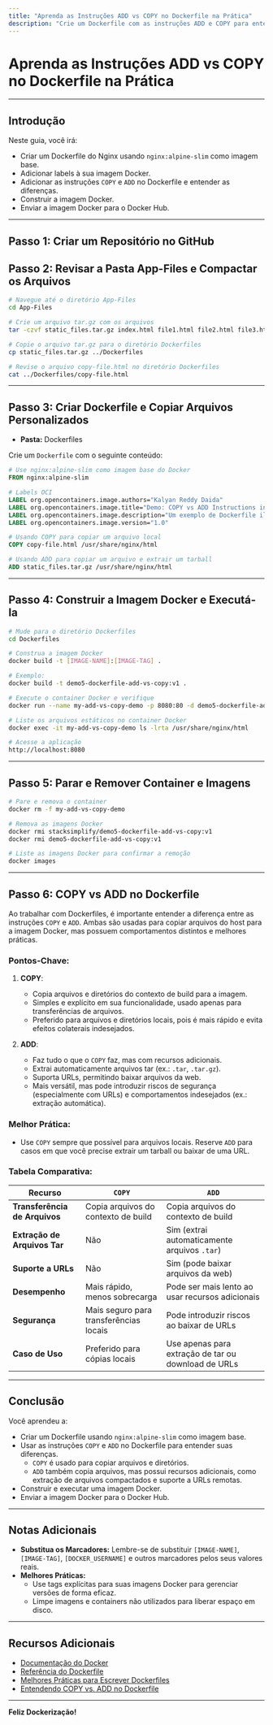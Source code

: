 ```yaml
---
title: "Aprenda as Instruções ADD vs COPY no Dockerfile na Prática"
description: "Crie um Dockerfile com as instruções ADD e COPY para entender suas diferenças na construção de imagens Docker."
---
```


# Aprenda as Instruções ADD vs COPY no Dockerfile na Prática

---

## Introdução

Neste guia, você irá:

- Criar um Dockerfile do Nginx usando `nginx:alpine-slim` como imagem base.
- Adicionar labels à sua imagem Docker.
- Adicionar as instruções `COPY` e `ADD` no Dockerfile e entender as diferenças.
- Construir a imagem Docker.
- Enviar a imagem Docker para o Docker Hub.

---

## Passo 1: Criar um Repositório no GitHub

## Passo 2: Revisar a Pasta App-Files e Compactar os Arquivos

```bash
# Navegue até o diretório App-Files
cd App-Files

# Crie um arquivo tar.gz com os arquivos
tar -czvf static_files.tar.gz index.html file1.html file2.html file3.html file4.html file5.html

# Copie o arquivo tar.gz para o diretório Dockerfiles
cp static_files.tar.gz ../Dockerfiles

# Revise o arquivo copy-file.html no diretório Dockerfiles
cat ../Dockerfiles/copy-file.html
```

---

## Passo 3: Criar Dockerfile e Copiar Arquivos Personalizados

- **Pasta:** Dockerfiles

Crie um `Dockerfile` com o seguinte conteúdo:

```dockerfile
# Use nginx:alpine-slim como imagem base do Docker
FROM nginx:alpine-slim

# Labels OCI
LABEL org.opencontainers.image.authors="Kalyan Reddy Daida"
LABEL org.opencontainers.image.title="Demo: COPY vs ADD Instructions in Dockerfile"
LABEL org.opencontainers.image.description="Um exemplo de Dockerfile ilustrando as diferenças entre as instruções COPY e ADD, incluindo a cópia de arquivos e extração de tarballs."
LABEL org.opencontainers.image.version="1.0"

# Usando COPY para copiar um arquivo local
COPY copy-file.html /usr/share/nginx/html

# Usando ADD para copiar um arquivo e extrair um tarball
ADD static_files.tar.gz /usr/share/nginx/html
```

---

## Passo 4: Construir a Imagem Docker e Executá-la

```bash
# Mude para o diretório Dockerfiles
cd Dockerfiles

# Construa a imagem Docker
docker build -t [IMAGE-NAME]:[IMAGE-TAG] .

# Exemplo:
docker build -t demo5-dockerfile-add-vs-copy:v1 .

# Execute o container Docker e verifique
docker run --name my-add-vs-copy-demo -p 8080:80 -d demo5-dockerfile-add-vs-copy:v1

# Liste os arquivos estáticos no container Docker
docker exec -it my-add-vs-copy-demo ls -lrta /usr/share/nginx/html

# Acesse a aplicação
http://localhost:8080
```

---

## Passo 5: Parar e Remover Container e Imagens

```bash
# Pare e remova o container
docker rm -f my-add-vs-copy-demo

# Remova as imagens Docker
docker rmi stacksimplify/demo5-dockerfile-add-vs-copy:v1
docker rmi demo5-dockerfile-add-vs-copy:v1

# Liste as imagens Docker para confirmar a remoção
docker images
```

---

## Passo 6: COPY vs ADD no Dockerfile

Ao trabalhar com Dockerfiles, é importante entender a diferença entre as instruções `COPY` e `ADD`. Ambas são usadas para copiar arquivos do host para a imagem Docker, mas possuem comportamentos distintos e melhores práticas.

### Pontos-Chave:

1. **COPY**:
   - Copia arquivos e diretórios do contexto de build para a imagem.
   - Simples e explícito em sua funcionalidade, usado apenas para transferências de arquivos.
   - Preferido para arquivos e diretórios locais, pois é mais rápido e evita efeitos colaterais indesejados.

2. **ADD**:
   - Faz tudo o que o `COPY` faz, mas com recursos adicionais.
   - Extrai automaticamente arquivos tar (ex.: `.tar`, `.tar.gz`).
   - Suporta URLs, permitindo baixar arquivos da web.
   - Mais versátil, mas pode introduzir riscos de segurança (especialmente com URLs) e comportamentos indesejados (ex.: extração automática).

### Melhor Prática:

- Use `COPY` sempre que possível para arquivos locais. Reserve `ADD` para casos em que você precise extrair um tarball ou baixar de uma URL.

### Tabela Comparativa:

| Recurso                   | `COPY`                                   | `ADD`                                          |
|---------------------------|------------------------------------------|------------------------------------------------|
| **Transferência de Arquivos** | Copia arquivos do contexto de build       | Copia arquivos do contexto de build            |
| **Extração de Arquivos Tar** | Não                                      | Sim (extrai automaticamente arquivos `.tar`)   |
| **Suporte a URLs**        | Não                                      | Sim (pode baixar arquivos da web)              |
| **Desempenho**            | Mais rápido, menos sobrecarga            | Pode ser mais lento ao usar recursos adicionais|
| **Segurança**             | Mais seguro para transferências locais   | Pode introduzir riscos ao baixar de URLs       |
| **Caso de Uso**           | Preferido para cópias locais             | Use apenas para extração de tar ou download de URLs |

---

## Conclusão

Você aprendeu a:

- Criar um Dockerfile usando `nginx:alpine-slim` como imagem base.
- Usar as instruções `COPY` e `ADD` no Dockerfile para entender suas diferenças.
  - `COPY` é usado para copiar arquivos e diretórios.
  - `ADD` também copia arquivos, mas possui recursos adicionais, como extração de arquivos compactados e suporte a URLs remotas.
- Construir e executar uma imagem Docker.
- Enviar a imagem Docker para o Docker Hub.

---

## Notas Adicionais

- **Substitua os Marcadores:** Lembre-se de substituir `[IMAGE-NAME]`, `[IMAGE-TAG]`, `[DOCKER_USERNAME]` e outros marcadores pelos seus valores reais.
- **Melhores Práticas:**
  - Use tags explícitas para suas imagens Docker para gerenciar versões de forma eficaz.
  - Limpe imagens e containers não utilizados para liberar espaço em disco.

---

## Recursos Adicionais

- [Documentação do Docker](https://docs.docker.com/)
- [Referência do Dockerfile](https://docs.docker.com/engine/reference/builder/)
- [Melhores Práticas para Escrever Dockerfiles](https://docs.docker.com/develop/develop-images/dockerfile_best-practices/)
- [Entendendo COPY vs. ADD no Dockerfile](https://docs.docker.com/develop/develop-images/dockerfile_best-practices/#add-or-copy)

---

**Feliz Dockerização!**
